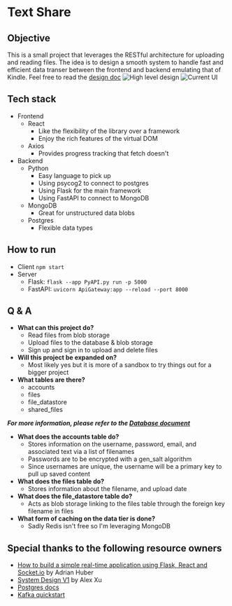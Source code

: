 # Text Share
## Objective
This is a small project that leverages the RESTful architecture for uploading and reading files. The idea is to design a smooth system to handle fast and efficient data transer between the frontend and backend emulating that of Kindle. Feel free to read the [design doc](https://github.com/secretmtgdev/Kindle-like-prototype/blob/master/documents/DesignDoc.md)
![High level design](https://github.com/secretmtgdev/Kindle-like-prototype/blob/master/assets/design/design_1.jpeg)
![Current UI](https://github.com/secretmtgdev/Kindle-like-prototype/blob/master/assets/client_images/ui_6_18_2024.png)

## Tech stack
- Frontend
    - React
        - Like the flexibility of the library over a framework
        - Enjoy the rich features of the virtual DOM
    - Axios
        - Provides progress tracking that fetch doesn't
- Backend
    - Python
        - Easy language to pick up
        - Using psycog2 to connect to postgres
        - Using Flask for the main framework
        - Using FastAPI to connect to MongoDB
    - MongoDB
        - Great for unstructured data blobs
    - Postgres
        - Flexible data types

## How to run
- Client `npm start`
- Server
    - Flask: `flask --app PyAPI.py run -p 5000`
    - FastAPI: `uvicorn ApiGateway:app --reload --port 8000`

## Q & A
- **What can this project do?**
    - Read files from blob storage
    - Upload files to the database & blob storage
    - Sign up and sign in to upload and delete files
- **Will this project be expanded on?**
    - Most likely yes but it is more of a sandbox to try things out for a bigger project
- **What tables are there?**
    - accounts
    - files
    - file_datastore
    - shared_files

**_For more information, please refer to the [Database document](https://github.com/secretmtgdev/Kindle-like-prototype/blob/master/documents/DatabaseDoc.md)_**
- **What does the accounts table do?**
    - Stores information on the username, password, email, and associated text via a list of filenames
    - Passwords are to be encrypted with a gen_salt algorithm
    - Since usernames are unique, the username will be a primary key to pull up saved content
- **What does the files table do?**
    - Stores information about the filename, and upload date
- **What does the file_datastore table do?**
    - Acts as blob storage linking to the files table through the foreign key filename in files
- **What form of caching on the data tier is done?**
    - Sadly Redis isn't free so I'm leveraging MongoDB

 
## Special thanks to the following resource owners
- [How to build a simple real-time application using Flask, React and Socket.io](https://tinyurl.com/329ysur4) by Adrian Huber
- [System Design V1](https://bytebytego.com/) by Alex Xu
- [Postgres docs](https://www.postgresql.org/docs/current)
- [Kafka quickstart](https://kafka.apache.org/quickstart)